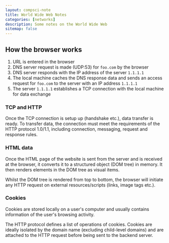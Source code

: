 ```yaml
---
layout: compsci-note
title: World Wide Web Notes
categories: [networks]
description: Some notes on the World Wide Web
sitemap: false
---
```


## How the browser works

1. URL is entered in the browser
2. DNS server request is made (UDP:53) for `foo.com` by the browser
3. DNS server responds with the IP address of the server `1.1.1.1`
4. The local machine caches the DNS response data and sends an access request for `foo.com` to the server with an IP address `1.1.1.1`
5. The server `1.1.1.1` establishes a TCP connection with the local machine for data exchange

### TCP and HTTP

Once the TCP connection is setup up (handshake etc.), data transfer is ready. To transfer data, the connection must meet the requirements of the HTTP protocol 1.0/1.1, including connection, messaging, request and response rules.

### HTML data

Once the HTML page of the website is sent from the server and is received at the browser, it converts it to a structured object (DOM tree) in memory. It then renders elements in the DOM tree as visual items.

Whilst the DOM tree is rendered from top to bottom, the browser will initiate any HTTP request on external resources/scripts (links, image tags etc.).

### Cookies

Cookies are stored locally on a user's computer and usually contains information of the user's browsing activity.

The HTTP protocol defines a list of operations of cookies. Cookies are ideally isolated by the domain name (excluding child-level domains) and are attached to the HTTP request before being sent to the backend server.
